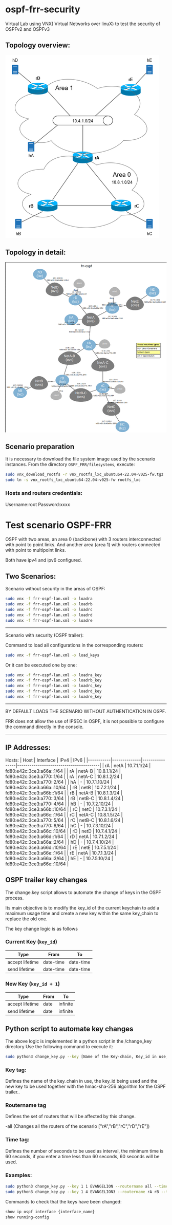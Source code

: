 # ospf-frr-security
Virtual Lab using VNX( Virtual Networks over linuX)  to test the security of OSPFv2 and OSPFv3

## Topology overview:
![Topology](img/OSPF_Topology.png)

## Topology in detail:
![Topology](img/Topologia.png)


## Scenario preparation


It is necessary to download the file system image used by the scenario instances. From the directory `OSPF_FRR/filesystems`, execute:


```bash
sudo vnx_download_rootfs -r vnx_rootfs_lxc_ubuntu64-22.04-v025-fw.tgz
sudo ln -s vnx_rootfs_lxc_ubuntu64-22.04-v025-fw rootfs_lxc
```
### Hosts and routers credentials:

Username:root
Password:xxxx

# Test scenario OSPF-FRR 

OSPF with two areas, an area 0 (backbone) with 3 routers interconnected with point to point links.
And another area (area 1) with routers connected with point to multipoint links.

Both have ipv4 and ipv6 configured.

## Two Scenarios:

Scenario without security in the areas of OSPF:


```bash
sudo vnx -f frr-ospf-lan.xml -x loadra
sudo vnx -f frr-ospf-lan.xml -x loadrb
sudo vnx -f frr-ospf-lan.xml -x loadrc
sudo vnx -f frr-ospf-lan.xml -x loadrd
sudo vnx -f frr-ospf-lan.xml -x loadre
```
-----------------------------------------------------------------------------------------------------------
Scenario with security (OSPF trailer):

Command to load all configurations in the corresponding routers:

```bash
sudo vnx -f frr-ospf-lan.xml -x load_keys
```
Or it can be executed one by one:
```bash
sudo vnx -f frr-ospf-lan.xml -x loadra_key
sudo vnx -f frr-ospf-lan.xml -x loadrb_key
sudo vnx -f frr-ospf-lan.xml -x loadrc_key
sudo vnx -f frr-ospf-lan.xml -x loadrd_key
sudo vnx -f frr-ospf-lan.xml -x loadre_key
```

-----------------------------------------------------------------------------------------------------------
BY DEFAULT LOADS THE SCENARIO WITHOUT AUTHENTICATION IN OSPF.

FRR does not allow the use of IPSEC in OSPF, it is not possible to configure the command directly in the console.


-----------------------------------------------------------------------------------------------------------

## IP Addresses:
Hosts:
| Host      | Interface    | IPv4           | IPv6                                  |
|-----------|--------------|----------------|----------------------------------------|
| rA        | netA         | 10.7.1.1/24    | fd80:e42c:3ce3:a66a::1/64              |
| rA        | netA-B       | 10.8.1.1/24    | fd80:e42c:3ce3:a770::1/64              |
| rA        | netA-C       | 10.8.1.2/24    | fd80:e42c:3ce3:a770::2/64              |
| hA        | -            | 10.7.1.10/24   | fd80:e42c:3ce3:a66a::10/64             |
| rB        | netB         | 10.7.2.1/24    | fd80:e42c:3ce3:a66b::1/64              |
| rB        | netA-B       | 10.8.1.3/24    | fd80:e42c:3ce3:a770::3/64              |
| rB        | netB-C       | 10.8.1.4/24    | fd80:e42c:3ce3:a770::4/64              |
| hB        | -            | 10.7.2.10/24   | fd80:e42c:3ce3:a66b::10/64             |
| rC        | netC         | 10.7.3.1/24    | fd80:e42c:3ce3:a66c::1/64              |
| rC        | netA-C       | 10.8.1.5/24    | fd80:e42c:3ce3:a770::5/64              |
| rC        | netB-C       | 10.8.1.6/24    | fd80:e42c:3ce3:a770::6/64              |
| hC        | -            | 10.7.3.10/24   | fd80:e42c:3ce3:a66c::10/64             |
| rD        | netD         | 10.7.4.1/24    | fd80:e42c:3ce3:a66d::1/64              |
| rD        | netA         | 10.7.1.2/24    | fd80:e42c:3ce3:a66a::2/64              |
| hD        | -            | 10.7.4.10/24   | fd80:e42c:3ce3:a66d::10/64             |
| rE        | netE         | 10.7.5.1/24    | fd80:e42c:3ce3:a66e::1/64              |
| rE        | netA         | 10.7.1.3/24    | fd80:e42c:3ce3:a66a::3/64              |
| hE        | -            | 10.7.5.10/24   | fd80:e42c:3ce3:a66e::10/64             |


## OSPF trailer key changes 

The change.key script allows to automate the change of keys in the OSPF process.

Its main objective is to modify the key_id of the current keychain to add a maximum usage time and create a new key within the same key_chain to replace the old one.


The key change logic is as follows

### Current Key (`key_id`)

| Type             | From        | To          |
|------------------|-------------|-------------|
| accept lifetime  | date-time   | date-time   |
| send lifetime    | date-time   | date-time   |

### New Key (`key_id + 1`)

| Type             | From        | To        |
|------------------|-------------|-----------|
| accept lifetime  | date        | infinite  |
| send lifetime    | date        | infinite  |


## Python script to automate key changes 

The above logic is implemented in a python script in the /change_key directory
Use the following command to execute it:

```bash
sudo python3 change_key.py --key [Name of the Key-chain, Key_id in use, New_Password] --routername [name of the routers] --time {seconds}
```
### Key tag:

Defines the name of the key_chain in use, the key_id being used and the new key to be used together with the hmac-sha-256 algorithm for the OSPF trailer..

### Routername tag

Defines the set of routers that will be affected by this change.

-all (Changes all the routers of the scenario ["rA","rB","rC","rD","rE"])

### Time tag:

Defines the number of seconds to be used as interval, the minimum time is 60 seconds, if you enter a time less than 60 seconds, 60 seconds will be used.

### Examples:

```bash
sudo python3 change_key.py --key 1 1 EVANGELION --routername all --time 10
sudo python3 change_key.py --key 1 4 EVANGELION3 --routername rA rB --time 100
```

Commands to check that the keys have been changed:

```bash
show ip ospf interface {interface_name}
show running-config
```